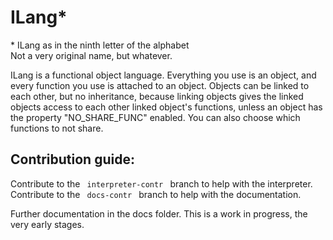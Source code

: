 # ILang\*

\* ILang as in the ninth letter of the alphabet <br>
Not a very original name,  but whatever.

ILang is a functional object language. Everything you use is an object, and every function you use is attached to an 
object. Objects can be linked to each other, but no inheritance, because linking objects gives the linked objects access to each
other linked object's functions, unless an object has the property "NO_SHARE_FUNC" enabled. You can also choose which functions to
not share.
<br>

Contribution guide:
------
Contribute to the <code> interpreter-contr </code> branch to help with the interpreter.
Contribute to the <code> docs-contr </code> branch to help with the documentation.

Further documentation in the docs folder.
This is a work in progress, the very early stages.
